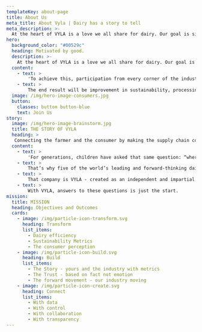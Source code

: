 ```yaml
---
templateKey: about-page
title: About Us
meta_title: About Vyla | Dairy has a story to tell
meta_description: >-
  At the heart of VYLA is a love we all share for dairy. Our goal is simple: to gather the data and perspectives of the industry as a whole, free from any one participating company’s perceived bias.
hero:
  background_color: "#00529c"
  heading: Motivated by good.
  description: >-
    At the heart of VYLA is a love we all share for dairy. Our goal is simple: to gather the data and perspectives of the industry as a whole, free from any one participating company’s perceived bias.
  content:
    - text: >
        'To achieve this, participation from every corner of the industry is paramount. That includes data, input and opinions from every step in the supply chain, including the most important constituency: the consumer.'
    - text: >
        The end result will be improvement in sustainability, processing, product innovations and new value for everyone.
  image: /img/hero-image-consumers.jpg
  button:
    classes: button button-blue
    text: Join Us
story:
  image: /img/hero-image-brainstorm.jpg
  title: THE STORY OF VYLA
  heading: >
   Connecting the farmer and the consumer by making the supply chain completely transparent.
  content:
    - text: >
        'For generations, children have asked that same question: “where does milk come from?” One answer has always sufficed: “from cows.” But that’s not enough anymore. Consumers want to know the real origins of their food. And those who supply it have a message - Doing dairy means doing good.'
    - text: >
        That’s why five of the world’s leading and forward-thinking dairy companies - Land O’ Lakes, Lely Group, VAS and Antelliq - have partnered to raise the standard for the industry. Together with launch partner Nestlé, they bring their individual strengths to the creation of a new and entirely different technology company.
    - text: >
        That company is VYLA - created as an independent and impartial accelerator of transparency, sustainability and innovation in the dairy industry. After all, the new questions are entirely fair. Where was the farm? How were the cows treated? How was this milk processed? Has anything been added? Were sustainable practices used? How did it get to my store?
    - text: >
        With VYLA, answers to these questions is just the start.
mission:
  title: MISSION
  heading: Objectives and Outcomes
  cards:
    - image: /img/particle-icon-transform.svg
      heading: Transform
      list_items:
        - Dairy efficiency
        - Sustainability Metrics
        - The consumer perception
    - image: /img/particle-icon-build.svg
      heading: Build
      list_items:
        - The Story - yours and the industry with metrics
        - The Trust - based on fact not emotion
        - The forward movement - our industry moving
    - image: /img/particle-icon-create.svg
      heading: Connect
      list_items:
        - With data
        - With control
        - With collaboration
        - With transparency
---
```

